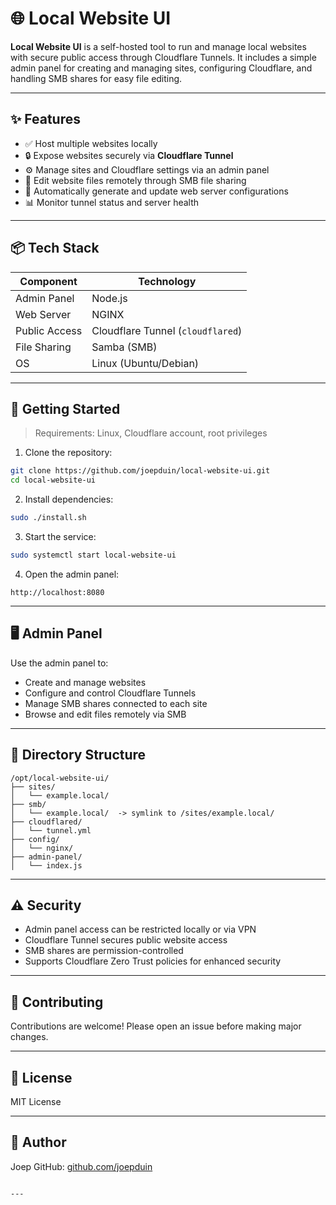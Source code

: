# 🌐 Local Website UI

**Local Website UI** is a self-hosted tool to run and manage local websites with secure public access through Cloudflare Tunnels. It includes a simple admin panel for creating and managing sites, configuring Cloudflare, and handling SMB shares for easy file editing.

---

## ✨ Features

- ✅ Host multiple websites locally
- 🔒 Expose websites securely via **Cloudflare Tunnel**
- ⚙️ Manage sites and Cloudflare settings via an admin panel
- 📂 Edit website files remotely through SMB file sharing
- 🔄 Automatically generate and update web server configurations
- 📊 Monitor tunnel status and server health

---

## 📦 Tech Stack

| Component      | Technology                     |
|----------------|--------------------------------|
| Admin Panel    |                  Node.js       |
| Web Server     | NGINX                          |
| Public Access  | Cloudflare Tunnel (`cloudflared`)|
| File Sharing   | Samba (SMB)                    |
| OS             | Linux (Ubuntu/Debian)          |

---

## 🚀 Getting Started

> Requirements: Linux, Cloudflare account, root privileges

1. Clone the repository:
```bash
git clone https://github.com/joepduin/local-website-ui.git
cd local-website-ui
````

2. Install dependencies:

```bash
sudo ./install.sh
```

3. Start the service:

```bash
sudo systemctl start local-website-ui
```

4. Open the admin panel:

```
http://localhost:8080
```

---

## 🖥️ Admin Panel

Use the admin panel to:

* Create and manage websites
* Configure and control Cloudflare Tunnels
* Manage SMB shares connected to each site
* Browse and edit files remotely via SMB

---

## 📁 Directory Structure

```
/opt/local-website-ui/
├── sites/
│   └── example.local/
├── smb/
│   └── example.local/  -> symlink to /sites/example.local/
├── cloudflared/
│   └── tunnel.yml
├── config/
│   └── nginx/
├── admin-panel/
│   └── index.js
```

---

## ⚠️ Security

* Admin panel access can be restricted locally or via VPN
* Cloudflare Tunnel secures public website access
* SMB shares are permission-controlled
* Supports Cloudflare Zero Trust policies for enhanced security

---

## 🤝 Contributing

Contributions are welcome! Please open an issue before making major changes.

---

## 📜 License

MIT License

---

## 👤 Author

Joep
GitHub: [github.com/joepduin](https://github.com/joepduin)

```

---

```
